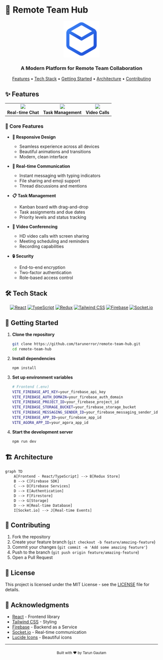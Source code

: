 # 🚀 Remote Team Hub

<div align="center">
  <img src="public/logo.svg" alt="Remote Team Hub Logo" width="120" />
  
  <h3>A Modern Platform for Remote Team Collaboration</h3>

  <p>
    <a href="#features">Features</a> •
    <a href="#tech-stack">Tech Stack</a> •
    <a href="#getting-started">Getting Started</a> •
    <a href="#architecture">Architecture</a> •
    <a href="#contributing">Contributing</a>
  </p>
</div>

## ✨ Features

<div align="center">
  <table>
    <tr>
      <td align="center">
        <img src="https://images.unsplash.com/photo-1600880292203-757bb62b4baf?auto=format&fit=crop&w=300&q=80" width="280" />
        <br />
        <b>Real-time Chat</b>
      </td>
      <td align="center">
        <img src="https://images.unsplash.com/photo-1553877522-43269d4ea984?auto=format&fit=crop&w=300&q=80" width="280" />
        <br />
        <b>Task Management</b>
      </td>
      <td align="center">
        <img src="https://images.unsplash.com/photo-1516387938699-a93567ec168e?auto=format&fit=crop&w=300&q=80" width="280" />
        <br />
        <b>Video Calls</b>
      </td>
    </tr>
  </table>
</div>

### 🎯 Core Features

- **📱 Responsive Design**
  - Seamless experience across all devices
  - Beautiful animations and transitions
  - Modern, clean interface

- **💬 Real-time Communication**
  - Instant messaging with typing indicators
  - File sharing and emoji support
  - Thread discussions and mentions

- **📋 Task Management**
  - Kanban board with drag-and-drop
  - Task assignments and due dates
  - Priority levels and status tracking

- **🎥 Video Conferencing**
  - HD video calls with screen sharing
  - Meeting scheduling and reminders
  - Recording capabilities

- **🔒 Security**
  - End-to-end encryption
  - Two-factor authentication
  - Role-based access control

## 🛠️ Tech Stack

<div align="center">

[![React](https://img.shields.io/badge/React-20232A?style=for-the-badge&logo=react&logoColor=61DAFB)](https://reactjs.org/)
[![TypeScript](https://img.shields.io/badge/TypeScript-007ACC?style=for-the-badge&logo=typescript&logoColor=white)](https://www.typescriptlang.org/)
[![Redux](https://img.shields.io/badge/Redux-593D88?style=for-the-badge&logo=redux&logoColor=white)](https://redux.js.org/)
[![Tailwind CSS](https://img.shields.io/badge/Tailwind_CSS-38B2AC?style=for-the-badge&logo=tailwind-css&logoColor=white)](https://tailwindcss.com/)
[![Firebase](https://img.shields.io/badge/Firebase-FFCA28?style=for-the-badge&logo=firebase&logoColor=black)](https://firebase.google.com/)
[![Socket.io](https://img.shields.io/badge/Socket.io-010101?style=for-the-badge&logo=socket.io&logoColor=white)](https://socket.io/)

</div>

## 🚀 Getting Started

1. **Clone the repository**
   ```bash
   git clone https://github.com/tarunerror/remote-team-hub.git
   cd remote-team-hub
   ```

2. **Install dependencies**
   ```bash
   npm install
   ```

3. **Set up environment variables**
   ```bash
   # Frontend (.env)
   VITE_FIREBASE_API_KEY=your_firebase_api_key
   VITE_FIREBASE_AUTH_DOMAIN=your_firebase_auth_domain
   VITE_FIREBASE_PROJECT_ID=your_firebase_project_id
   VITE_FIREBASE_STORAGE_BUCKET=your_firebase_storage_bucket
   VITE_FIREBASE_MESSAGING_SENDER_ID=your_firebase_messaging_sender_id
   VITE_FIREBASE_APP_ID=your_firebase_app_id
   VITE_AGORA_APP_ID=your_agora_app_id
   ```

4. **Start the development server**
   ```bash
   npm run dev
   ```

## 🏗️ Architecture

```mermaid
graph TD
    A[Frontend - React/TypeScript] --> B[Redux Store]
    B --> C[Firebase SDK]
    C --> D[Firebase Services]
    D --> E[Authentication]
    D --> F[Firestore]
    D --> G[Storage]
    D --> H[Real-time Database]
    I[Socket.io] --> J[Real-time Events]
```

## 🤝 Contributing

1. Fork the repository
2. Create your feature branch (`git checkout -b feature/amazing-feature`)
3. Commit your changes (`git commit -m 'Add some amazing feature'`)
4. Push to the branch (`git push origin feature/amazing-feature`)
5. Open a Pull Request

## 📄 License

This project is licensed under the MIT License - see the [LICENSE](LICENSE) file for details.

## 🙏 Acknowledgments

- [React](https://reactjs.org/) - Frontend library
- [Tailwind CSS](https://tailwindcss.com/) - Styling
- [Firebase](https://firebase.google.com/) - Backend as a Service
- [Socket.io](https://socket.io/) - Real-time communication
- [Lucide Icons](https://lucide.dev/) - Beautiful icons

---

<div align="center">
  <sub>Built with ❤️ by Tarun Gautam</sub>
</div>